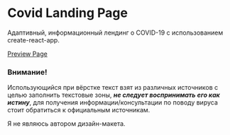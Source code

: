 # Covid Landing Page
Адаптивный, информационный лендинг о COVID-19 с использованием create-react-app.

 
[Preview Page](https://evil0n.github.io/covid-landing-page/)       

### Внимание!     
Использующийся при вёрстке текст взят из различных источников с целью заполнить текстовые зоны, ***не следует воспринимать его как истину***, для получения информации/консультации
по поводу вируса стоит обратиться к официальным источникам.

Я не являюсь автором дизайн-макета. 
